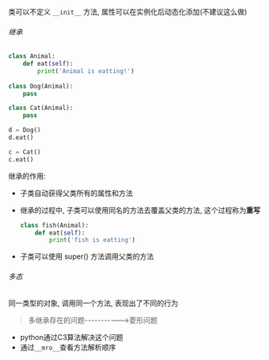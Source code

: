 类可以不定义 `__init__` 方法, 属性可以在实例化后动态化添加(不建议这么做)

###### 继承

```python
class Animal:
    def eat(self):
        print('Animal is eatting!')
 
class Dog(Animal):
    pass

class Cat(Animal):
    pass

d = Dog()
d.eat()

c = Cat()
c.eat()
```

继承的作用:

- 子类自动获得父类所有的属性和方法

- 继承的过程中, 子类可以使用同名的方法去覆盖父类的方法, 这个过程称为**重写**

    ```python
    class fish(Animal):
        def eat(self):
            print('fish is eatting')
    ```

- 子类可以使用 super() 方法调用父类的方法





###### 多态

同一类型的对象, 调用同一个方法, 表现出了不同的行为









> 多继承存在的问题----------->菱形问题

- python通过C3算法解决这个问题
- 通过`__mro__`查看方法解析顺序